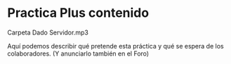 # Practica Plus contenido
Carpeta Dado
Servidor.mp3

Aquí podemos describir qué pretende esta práctica y qué se espera de los colaboradores. (Y anunciarlo también en el Foro)
